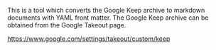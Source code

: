 This is a tool which converts the Google Keep archive to markdown documents with YAML front matter. The Google Keep archive can be obtained from the Google Takeout page.

https://www.google.com/settings/takeout/custom/keep
